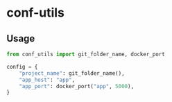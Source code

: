 # conf-utils

## Usage

```python
from conf_utils import git_folder_name, docker_port

config = {
    "project_name": git_folder_name(),
    "app_host": "app",
    "app_port": docker_port("app", 5000),
}
```
